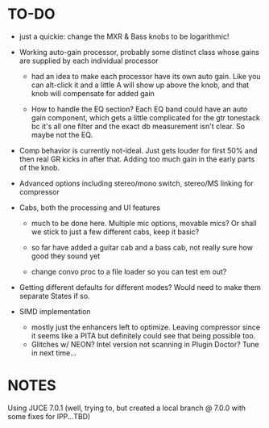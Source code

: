 # TO-DO

- just a quickie: change the MXR & Bass knobs to be logarithmic!

- Working auto-gain processor, probably some distinct class whose gains are supplied by each individual processor
  
  - had an idea to make each processor have its own auto gain. Like you can alt-click it and a little A will show up above the knob, and that knob will compensate for added gain
  
  - How to handle the EQ section? Each EQ band could have an auto gain component, which gets a little complicated for the gtr tonestack bc it's all one filter and the exact db measurement isn't clear. So maybe not the EQ.

- Comp behavior is currently not-ideal. Just gets louder for first 50% and then real GR kicks in after that. Adding too much gain in the early parts of the knob.

- Advanced options including stereo/mono switch, stereo/MS linking for compressor

- Cabs, both the processing and UI features
  
  - much to be done here. Multiple mic options, movable mics? Or shall we stick to just a few different cabs, keep it basic?
  
  - so far have added a guitar cab and a bass cab, not really sure how good they sound yet
  
  - change convo proc to a file loader so you can test em out?

- Getting different defaults for different modes? Would need to make them separate States if so.

- SIMD implementation
  
  - mostly just the enhancers left to optimize. Leaving compressor since it seems like a PITA but definitely could see that being possible too.
  - Glitches w/ NEON? Intel version not scanning in Plugin Doctor? Tune in next time...

# NOTES

Using JUCE 7.0.1 (well, trying to, but created a local branch @ 7.0.0 with some fixes for IPP...TBD)